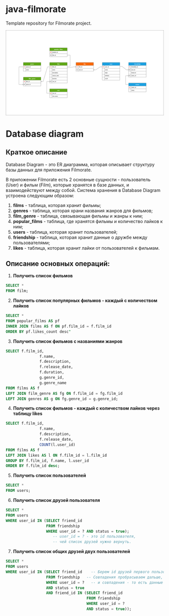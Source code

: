 # java-filmorate
Template repository for Filmorate project.

![Image database diagram](https://github.com/SergeiBrin/java-filmorate/blob/add-database/Diagram%20Filmorate.png)

# Database diagram  
## Краткое описание
Database Diagram - это ER диаграмма, которая описывает структуру базы данных для приложения Filmorate. 

  В приложении Filmorate есть 2 основные сущности - пользователь (User) и фильм (Film), которые хранятся в базе данных, и взаимодействуют между собой. Система хранения в Database Diagram устроена следующим образом:
1. **films** - таблица, которая хранит фильмы;
2. **genres** - таблица, которая храни названия жанров для фильмов;
3. **film_genre** - таблица, связывающая фильмы и жанры к ним; 
4. **popular_films** - таблица, где хранятся фильмы и количество лайков к ним;
5. **users** - таблица, которая хранит пользователей;
6. **friendship** - таблица, которая хранит данные о дружбе между пользователями;
7. **likes** - таблица, которая хранит лайки от пользователей к фильмам.

## Описание основных операций:
1. **Получить список фильмов**
```sql 
SELECT *
FROM film;
```
2. **Получить список популярных фильмов - каждый с количеством лайков**
```sql
SELECT *
FROM popular_films AS pf
INNER JOIN films AS f ON pf.film_id = f.film_id
ORDER BY pf.likes_count desc"
```
3. **Получить список фильмов с названиями жанров**
```sql
SELECT f.film_id,
               f.name,
               f.description,
               f.release_date,
               f.duration,
               g.genre_id,
               g.genre_name
FROM films AS f
LEFT JOIN film_genre AS fg ON f.film_id = fg.film_id
LEFT JOIN genres AS g ON fg.genre_id = g.genre_id;
```
4. **Получить список фильмов - каждый с количеством лайков через таблицу likes**
```sql 
SELECT f.film_id, 
               f.name,
               f.description,
               f.release_date, 
               COUNT(l.user_id)
FROM films AS f
LEFT JOIN likes AS l ON f.film_id = l.film_id
GROUP BY f.film_id, f.name, l.user_id
ORDER BY f.film_id desc;
```  
5. **Получить список пользователей**
```sql 
SELECT *
FROM users;
```
6. **Получить список друзей пользователя**
```sql
SELECT *
FROM users
WHERE user_id IN (SELECT friend_id
                  FROM friendship 
                  WHERE user_id = ? AND status = true);
                     -- user_id = ? - это id пользователя, 
                     -- чей список друзей нужно вернуть.
```                     

7. **Получить список общих друзей двух пользователей**
```sql 
SELECT *
FROM users
WHERE user_id IN (SELECT friend_id    -- Берем id друзей первого пользователя и сравниваем их с id друзей второго пользователя через оператор IN.
                  FROM friendship   -- Cовпадения пробрасываем дальше, где они сравниваются с id всех пользователей,
                  WHERE user_id = ?   -- и совпадения - то есть данные общих друзей - выводятся на экран. 
                  AND status = true   
                  AND friend_id IN (SELECT friend_id   
                                    FROM friendship   
                                    WHERE user_id = ?
                                    AND status = true));  
``` 
